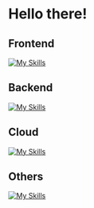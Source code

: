 # Hello there!

## Frontend
[![My Skills](https://skillicons.dev/icons?i=js,html,css,react,vite,webpack,jest,nextjs&perline=8)](https://skillicons.dev)

## Backend
[![My Skills](https://skillicons.dev/icons?i=rust,python,flask&perline=3)](https://skillicons.dev)

## Cloud
[![My Skills](https://skillicons.dev/icons?i=aws,gcp,azure&perline=13)](https://skillicons.dev)

## Others
[![My Skills](https://skillicons.dev/icons?i=docker,vim,git,bash,gitlab&perline=5)](https://skillicons.dev)
